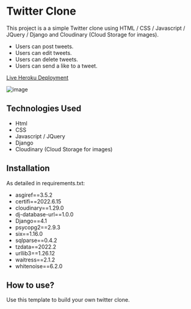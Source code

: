 # Twitter Clone
This project is a a simple Twitter clone using HTML / CSS / Javascript / JQuery / Django and Cloudinary (Cloud Storage for images).
  * Users can post tweets.
  * Users can edit tweets.
  * Users can delete tweets.
  * Users can send a like to a tweet.

[Live Heroku Deployment](https://twitterclone-gsb.herokuapp.com/)

![image](https://user-images.githubusercontent.com/108242839/186550631-89c9fac5-10bc-4bc5-bea0-3a720dbb9b3e.png)

## Technologies Used
* Html
* CSS
* Javascript / JQuery
* Django
* Cloudinary (Cloud Storage for images)

## Installation

As detailed in requirements.txt:
 * asgiref==3.5.2
 * certifi==2022.6.15
 * cloudinary==1.29.0
 * dj-database-url==1.0.0
 * Django==4.1
 * psycopg2==2.9.3
 * six==1.16.0
 * sqlparse==0.4.2
 * tzdata==2022.2
 * urllib3==1.26.12
 * waitress==2.1.2
 * whitenoise==6.2.0

## How to use?
Use this template to build your own twitter clone.
